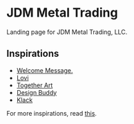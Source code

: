 # JDM Metal Trading

Landing page for JDM Metal Trading, LLC.

## Inspirations

-   [Welcome Message.](https://www.welcomessage.io/)
-   [Lovi](https://lovi.care/)
-   [Together Art](https://www.together.art/gorgeous)
-   [Design Buddy](https://designbuddy.net/)
-   [Klack](https://tryklack.com/)

For more inspirations, read [this](https://onepagelove.com/inspiration/landing-page).
